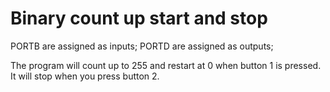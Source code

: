 # Binary count up start and stop

PORTB are assigned as inputs;
PORTD are assigned as outputs;

The program will count up to 255 and restart at 0 when button 1 is pressed. It will stop when you press button 2.